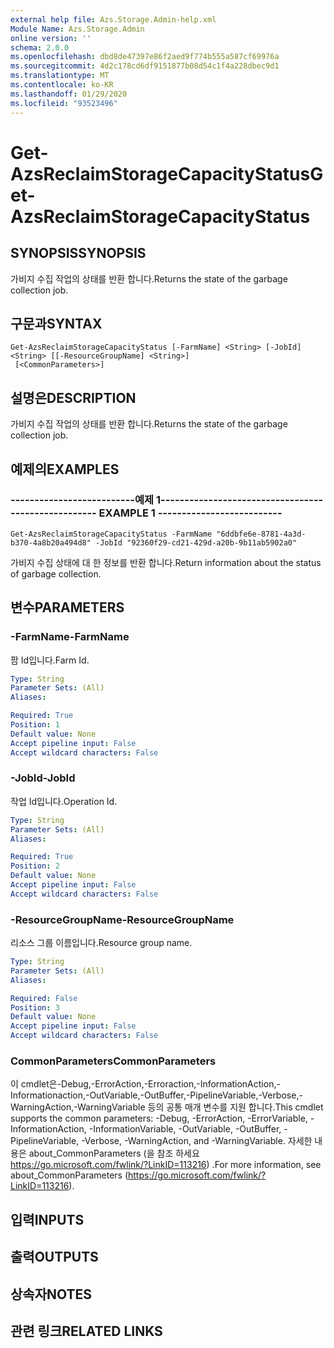 ```yaml
---
external help file: Azs.Storage.Admin-help.xml
Module Name: Azs.Storage.Admin
online version: ''
schema: 2.0.0
ms.openlocfilehash: dbd8de47397e86f2aed9f774b555a587cf69976a
ms.sourcegitcommit: 4d2c178cd6df9151877b08d54c1f4a228dbec9d1
ms.translationtype: MT
ms.contentlocale: ko-KR
ms.lasthandoff: 01/29/2020
ms.locfileid: "93523496"
---
```

# <span data-ttu-id="ad2f1-101">Get-AzsReclaimStorageCapacityStatus</span><span class="sxs-lookup"><span data-stu-id="ad2f1-101">Get-AzsReclaimStorageCapacityStatus</span></span>

## <span data-ttu-id="ad2f1-102">SYNOPSIS</span><span class="sxs-lookup"><span data-stu-id="ad2f1-102">SYNOPSIS</span></span>
<span data-ttu-id="ad2f1-103">가비지 수집 작업의 상태를 반환 합니다.</span><span class="sxs-lookup"><span data-stu-id="ad2f1-103">Returns the state of the garbage collection job.</span></span>

## <span data-ttu-id="ad2f1-104">구문과</span><span class="sxs-lookup"><span data-stu-id="ad2f1-104">SYNTAX</span></span>

```
Get-AzsReclaimStorageCapacityStatus [-FarmName] <String> [-JobId] <String> [[-ResourceGroupName] <String>]
 [<CommonParameters>]
```

## <span data-ttu-id="ad2f1-105">설명은</span><span class="sxs-lookup"><span data-stu-id="ad2f1-105">DESCRIPTION</span></span>
<span data-ttu-id="ad2f1-106">가비지 수집 작업의 상태를 반환 합니다.</span><span class="sxs-lookup"><span data-stu-id="ad2f1-106">Returns the state of the garbage collection job.</span></span>

## <span data-ttu-id="ad2f1-107">예제의</span><span class="sxs-lookup"><span data-stu-id="ad2f1-107">EXAMPLES</span></span>

### <span data-ttu-id="ad2f1-108">--------------------------예제 1--------------------------</span><span class="sxs-lookup"><span data-stu-id="ad2f1-108">-------------------------- EXAMPLE 1 --------------------------</span></span>
```
Get-AzsReclaimStorageCapacityStatus -FarmName "6ddbfe6e-8781-4a3d-b370-4a8b20a494d8" -JobId "92360f29-cd21-429d-a20b-9b11ab5902a0"
```

<span data-ttu-id="ad2f1-109">가비지 수집 상태에 대 한 정보를 반환 합니다.</span><span class="sxs-lookup"><span data-stu-id="ad2f1-109">Return information about the status of garbage collection.</span></span>

## <span data-ttu-id="ad2f1-110">변수</span><span class="sxs-lookup"><span data-stu-id="ad2f1-110">PARAMETERS</span></span>

### <span data-ttu-id="ad2f1-111">-FarmName</span><span class="sxs-lookup"><span data-stu-id="ad2f1-111">-FarmName</span></span>
<span data-ttu-id="ad2f1-112">팜 Id입니다.</span><span class="sxs-lookup"><span data-stu-id="ad2f1-112">Farm Id.</span></span>

```yaml
Type: String
Parameter Sets: (All)
Aliases: 

Required: True
Position: 1
Default value: None
Accept pipeline input: False
Accept wildcard characters: False
```

### <span data-ttu-id="ad2f1-113">-JobId</span><span class="sxs-lookup"><span data-stu-id="ad2f1-113">-JobId</span></span>
<span data-ttu-id="ad2f1-114">작업 Id입니다.</span><span class="sxs-lookup"><span data-stu-id="ad2f1-114">Operation Id.</span></span>

```yaml
Type: String
Parameter Sets: (All)
Aliases: 

Required: True
Position: 2
Default value: None
Accept pipeline input: False
Accept wildcard characters: False
```

### <span data-ttu-id="ad2f1-115">-ResourceGroupName</span><span class="sxs-lookup"><span data-stu-id="ad2f1-115">-ResourceGroupName</span></span>
<span data-ttu-id="ad2f1-116">리소스 그룹 이름입니다.</span><span class="sxs-lookup"><span data-stu-id="ad2f1-116">Resource group name.</span></span>

```yaml
Type: String
Parameter Sets: (All)
Aliases: 

Required: False
Position: 3
Default value: None
Accept pipeline input: False
Accept wildcard characters: False
```

### <span data-ttu-id="ad2f1-117">CommonParameters</span><span class="sxs-lookup"><span data-stu-id="ad2f1-117">CommonParameters</span></span>
<span data-ttu-id="ad2f1-118">이 cmdlet은-Debug,-ErrorAction,-Erroraction,-InformationAction,-Informationaction,-OutVariable,-OutBuffer,-PipelineVariable,-Verbose,-WarningAction,-WarningVariable 등의 공통 매개 변수를 지원 합니다.</span><span class="sxs-lookup"><span data-stu-id="ad2f1-118">This cmdlet supports the common parameters: -Debug, -ErrorAction, -ErrorVariable, -InformationAction, -InformationVariable, -OutVariable, -OutBuffer, -PipelineVariable, -Verbose, -WarningAction, and -WarningVariable.</span></span> <span data-ttu-id="ad2f1-119">자세한 내용은 about_CommonParameters (을 참조 하세요 https://go.microsoft.com/fwlink/?LinkID=113216) .</span><span class="sxs-lookup"><span data-stu-id="ad2f1-119">For more information, see about_CommonParameters (https://go.microsoft.com/fwlink/?LinkID=113216).</span></span>

## <span data-ttu-id="ad2f1-120">입력</span><span class="sxs-lookup"><span data-stu-id="ad2f1-120">INPUTS</span></span>

## <span data-ttu-id="ad2f1-121">출력</span><span class="sxs-lookup"><span data-stu-id="ad2f1-121">OUTPUTS</span></span>

## <span data-ttu-id="ad2f1-122">상속자</span><span class="sxs-lookup"><span data-stu-id="ad2f1-122">NOTES</span></span>

## <span data-ttu-id="ad2f1-123">관련 링크</span><span class="sxs-lookup"><span data-stu-id="ad2f1-123">RELATED LINKS</span></span>

